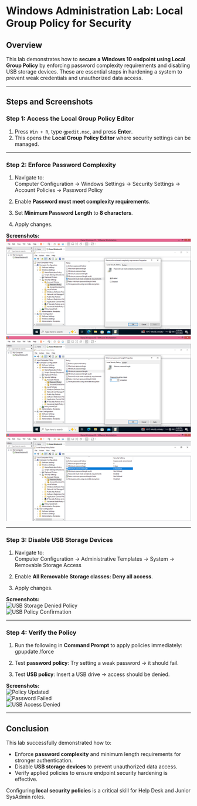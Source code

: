 # Windows Administration Lab: Local Group Policy for Security

## Overview
This lab demonstrates how to **secure a Windows 10 endpoint using Local Group Policy** by enforcing password complexity requirements and disabling USB storage devices. These are essential steps in hardening a system to prevent weak credentials and unauthorized data access.

---

## Steps and Screenshots

### Step 1: Access the Local Group Policy Editor
1. Press `Win + R`, type `gpedit.msc`, and press **Enter**.  
2. This opens the **Local Group Policy Editor** where security settings can be managed.

---

### Step 2: Enforce Password Complexity
1. Navigate to:  
Computer Configuration → Windows Settings → Security Settings → Account Policies → Password Policy

2. Enable **Password must meet complexity requirements**.  
3. Set **Minimum Password Length** to **8 characters**.  
4. Apply changes.

**Screenshots:**  
![Password Complexity Enabled](./screenshots/Password_Complexity_Requirements_Enabled.PNG)  
![Minimum Password Length](./screenshots/Minimum_Password_Length_8_Characters.PNG)  
![Password Policy Confirmation](./screenshots/Password_Policy_Window_Confirming_Changes.PNG)

---

### Step 3: Disable USB Storage Devices
1. Navigate to:  
Computer Configuration → Administrative Templates → System → Removable Storage Access

2. Enable **All Removable Storage classes: Deny all access**.  
3. Apply changes.

**Screenshots:**  
![USB Storage Denied Policy](../screenshots/All_Removable_Storage_Classes_Enabled.PNG)  
![USB Policy Confirmation](../screenshots/Policy_Window_Confirming_USB_Storage_Denied.PNG)

---

### Step 4: Verify the Policy
1. Run the following in **Command Prompt** to apply policies immediately:  
gpupdate /force

2. Test **password policy**: Try setting a weak password → it should fail.  
3. Test **USB policy**: Insert a USB drive → access should be denied.

**Screenshots:**  
![Policy Updated](../screenshots/Policy_Updated_Successfully.PNG)  
![Password Failed](../screenshots/Password_Failed_Because_Of_Complexity_Policy.PNG)  
![USB Access Denied](../screenshots/USB_Access_Denied.PNG)

---

## Conclusion
This lab successfully demonstrated how to:  
- Enforce **password complexity** and minimum length requirements for stronger authentication.  
- Disable **USB storage devices** to prevent unauthorized data access.  
- Verify applied policies to ensure endpoint security hardening is effective.  

Configuring **local security policies** is a critical skill for Help Desk and Junior SysAdmin roles.

